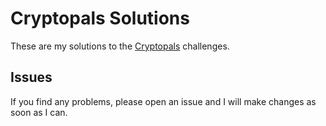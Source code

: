 # Cryptopals Solutions

These are my solutions to the [Cryptopals] challenges.

## Issues

If you find any problems, please open an issue and I will make changes as soon as I can. 

[Cryptopals]: https://cryptopals.com